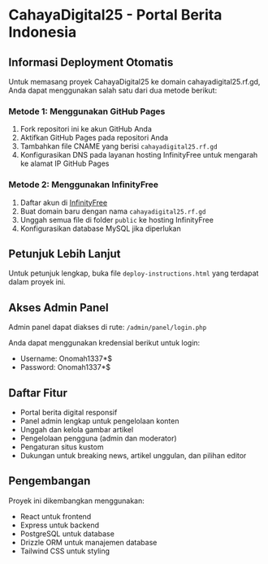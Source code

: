 # CahayaDigital25 - Portal Berita Indonesia

## Informasi Deployment Otomatis

Untuk memasang proyek CahayaDigital25 ke domain cahayadigital25.rf.gd, Anda dapat menggunakan salah satu dari dua metode berikut:

### Metode 1: Menggunakan GitHub Pages

1. Fork repositori ini ke akun GitHub Anda
2. Aktifkan GitHub Pages pada repositori Anda
3. Tambahkan file CNAME yang berisi `cahayadigital25.rf.gd`
4. Konfigurasikan DNS pada layanan hosting InfinityFree untuk mengarah ke alamat IP GitHub Pages

### Metode 2: Menggunakan InfinityFree

1. Daftar akun di [InfinityFree](https://infinityfree.net)
2. Buat domain baru dengan nama `cahayadigital25.rf.gd`
3. Unggah semua file di folder `public` ke hosting InfinityFree
4. Konfigurasikan database MySQL jika diperlukan

## Petunjuk Lebih Lanjut

Untuk petunjuk lengkap, buka file `deploy-instructions.html` yang terdapat dalam proyek ini.

## Akses Admin Panel

Admin panel dapat diakses di rute: `/admin/panel/login.php`

Anda dapat menggunakan kredensial berikut untuk login:
- Username: Onomah1337*$
- Password: Onomah1337*$

## Daftar Fitur

- Portal berita digital responsif
- Panel admin lengkap untuk pengelolaan konten
- Unggah dan kelola gambar artikel
- Pengelolaan pengguna (admin dan moderator)
- Pengaturan situs kustom
- Dukungan untuk breaking news, artikel unggulan, dan pilihan editor

## Pengembangan

Proyek ini dikembangkan menggunakan:
- React untuk frontend
- Express untuk backend
- PostgreSQL untuk database
- Drizzle ORM untuk manajemen database
- Tailwind CSS untuk styling